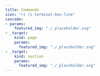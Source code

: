 ```yaml
---
title: Commands
icon: "ri ri-terminal-box-line"
cascade:
- params:
    featured_img: "./_placeholder.svg"
- _target:
    kind: page
    params:
      featured_img: "./_placeholder.svg"
- _target:
    kind: section
    params:
      featured_img: "./_placeholder.svg"
---
```


